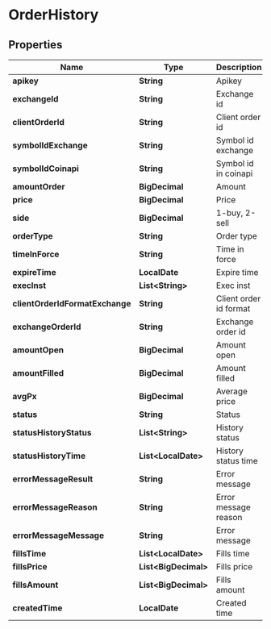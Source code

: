 

# OrderHistory


## Properties

| Name | Type | Description | Notes |
|------------ | ------------- | ------------- | -------------|
|**apikey** | **String** | Apikey |  [optional] |
|**exchangeId** | **String** | Exchange id |  [optional] |
|**clientOrderId** | **String** | Client order id |  [optional] |
|**symbolIdExchange** | **String** | Symbol id exchange |  [optional] |
|**symbolIdCoinapi** | **String** | Symbol id in coinapi |  [optional] |
|**amountOrder** | **BigDecimal** | Amount |  [optional] |
|**price** | **BigDecimal** | Price |  [optional] |
|**side** | **BigDecimal** | 1-buy, 2-sell |  [optional] |
|**orderType** | **String** | Order type |  [optional] |
|**timeInForce** | **String** | Time in force |  [optional] |
|**expireTime** | **LocalDate** | Expire time |  [optional] |
|**execInst** | **List&lt;String&gt;** | Exec inst |  [optional] |
|**clientOrderIdFormatExchange** | **String** | Client order id format |  [optional] |
|**exchangeOrderId** | **String** | Exchange order id |  [optional] |
|**amountOpen** | **BigDecimal** | Amount open |  [optional] |
|**amountFilled** | **BigDecimal** | Amount filled |  [optional] |
|**avgPx** | **BigDecimal** | Average price |  [optional] |
|**status** | **String** | Status |  [optional] |
|**statusHistoryStatus** | **List&lt;String&gt;** | History status |  [optional] |
|**statusHistoryTime** | **List&lt;LocalDate&gt;** | History status time |  [optional] |
|**errorMessageResult** | **String** | Error message |  [optional] |
|**errorMessageReason** | **String** | Error message reason |  [optional] |
|**errorMessageMessage** | **String** | Error message |  [optional] |
|**fillsTime** | **List&lt;LocalDate&gt;** | Fills time |  [optional] |
|**fillsPrice** | **List&lt;BigDecimal&gt;** | Fills price |  [optional] |
|**fillsAmount** | **List&lt;BigDecimal&gt;** | Fills amount |  [optional] |
|**createdTime** | **LocalDate** | Created time |  [optional] |



